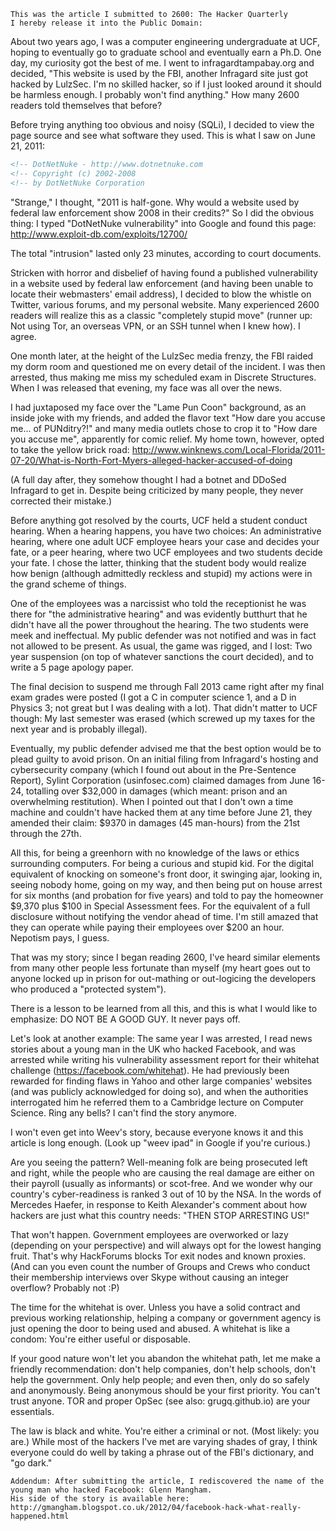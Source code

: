 ```
This was the article I submitted to 2600: The Hacker Quarterly
I hereby release it into the Public Domain:
```
About two years ago, I was a computer engineering undergraduate at UCF, hoping to eventually go to graduate school and eventually earn a Ph.D. One day, my curiosity got the best of me. I went to infragardtampabay.org and decided, "This website is used by the FBI, another Infragard site just got hacked by LulzSec. I'm no skilled hacker, so if I just looked around it should be harmless enough. I probably won't find anything." How many 2600 readers told themselves that before?

Before trying anything too obvious and noisy (SQLi), I decided to view the page source and see what software they used. This is what I saw on June 21, 2011:
```html
<!-- DotNetNuke - http://www.dotnetnuke.com                                          -->
<!-- Copyright (c) 2002-2008                                                          -->
<!-- by DotNetNuke Corporation                                                        -->
```
"Strange," I thought, "2011 is half-gone. Why would a website used by federal law enforcement show 2008 in their credits?" So I did the obvious thing: I typed "DotNetNuke vulnerability" into Google and found this page: http://www.exploit-db.com/exploits/12700/

The total "intrusion" lasted only 23 minutes, according to court documents.

Stricken with horror and disbelief of having found a published vulnerability in a website used by federal law enforcement (and having been unable to locate their webmasters' email address), I decided to blow the whistle on Twitter, various forums, and my personal website. Many experienced 2600 readers will realize this as a classic "completely stupid move" (runner up: Not using Tor, an overseas VPN, or an SSH tunnel when I knew how). I agree.

One month later, at the height of the LulzSec media frenzy, the FBI raided my dorm room and questioned me on every detail of the incident. I was then arrested, thus making me miss my scheduled exam in Discrete Structures. When I was released that evening, my face was all over the news.

I had juxtaposed my face over the "Lame Pun Coon" background, as an inside joke with my friends, and added the flavor text "How dare you accuse me... of PUNditry?!" and many media outlets chose to crop it to "How dare you accuse me", apparently for comic relief. My home town, however, opted to take the yellow brick road:
http://www.winknews.com/Local-Florida/2011-07-20/What-is-North-Fort-Myers-alleged-hacker-accused-of-doing

(A full day after, they somehow thought I had a botnet and DDoSed Infragard to get in. Despite being criticized by many people, they never corrected their mistake.)

Before anything got resolved by the courts, UCF held a student conduct hearing. When a hearing happens, you have two choices: An administrative hearing, where one adult UCF employee hears your case and decides your fate, or a peer hearing, where two UCF employees and two students decide your fate. I chose the latter, thinking that the student body would realize how benign (although admittedly reckless and stupid) my actions were in the grand scheme of things.

One of the employees was a narcissist who told the receptionist he was there for "the administrative hearing" and was evidently butthurt that he didn't have all the power throughout the hearing. The two students were meek and ineffectual. My public defender was not notified and was in fact not allowed to be present. As usual, the game was rigged, and I lost: Two year suspension (on top of whatever sanctions the court decided), and to write a 5 page apology paper.

The final decision to suspend me through Fall 2013 came right after my final exam grades were posted (I got a C in computer science 1, and a D in Physics 3; not great but I was dealing with a lot). That didn't matter to UCF though: My last semester was erased (which screwed up my taxes for the next year and is probably illegal).

Eventually, my public defender advised me that the best option would be to plead guilty to avoid prison. On an initial filing from Infragard's hosting and cybersecurity company (which I found out about in the Pre-Sentence Report), Sylint Corporation (usinfosec.com) claimed damages from June 16-24, totalling over $32,000 in damages (which meant: prison and an overwhelming restitution). When I pointed out that I don't own a time machine and couldn't have hacked them at any time before June 21, they amended their claim: $9370 in damages (45 man-hours) from the 21st through the 27th.

All this, for being a greenhorn with no knowledge of the laws or ethics surrounding computers. For being a curious and stupid kid. For the digital equivalent of knocking on someone's front door, it swinging ajar, looking in, seeing nobody home, going on my way, and then being put on house arrest for six months (and probation for five years) and told to pay the homeowner $9,370 plus $100 in Special Assessment fees. For the equivalent of a full disclosure without notifying the vendor ahead of time. I'm still amazed that they can operate while paying their employees over $200 an hour. Nepotism pays, I guess.

That was my story; since I began reading 2600, I've heard similar elements from many other people less fortunate than myself (my heart goes out to anyone locked up in prison for out-mathing or out-logicing the developers who produced a "protected system").

There is a lesson to be learned from all this, and this is what I would like to emphasize: DO NOT BE A GOOD GUY. It never pays off.

Let's look at another example: The same year I was arrested, I read news stories about a young man in the UK who hacked Facebook, and was arrested while writing his vulnerability assessment report for their whitehat challenge (https://facebook.com/whitehat). He had previously been rewarded for finding flaws in Yahoo and other large companies' websites (and was publicly acknowledged for doing so), and when the authorities interrogated him he referred them to a Cambridge lecture on Computer Science. Ring any bells? I can't find the story anymore.

I won't even get into Weev's story, because everyone knows it and this article is long enough. (Look up "weev ipad" in Google if you're curious.)

Are you seeing the pattern? Well-meaning folk are being prosecuted left and right, while the people who are causing the real damage are either on their payroll (usually as informants) or scot-free. And we wonder why our country's cyber-readiness is ranked 3 out of 10 by the NSA. In the words of Mercedes Haefer, in response to Keith Alexander's comment about how hackers are just what this country needs: "THEN STOP ARRESTING US!"

That won't happen. Government employees are overworked or lazy (depending on your perspective) and will always opt for the lowest hanging fruit. That's why HackForums blocks Tor exit nodes and known proxies. (And can you even count the number of Groups and Crews who conduct their membership interviews over Skype without causing an integer overflow? Probably not :P)

The time for the whitehat is over. Unless you have a solid contract and previous working relationship, helping a company or government agency is just opening the door to being used and abused. A whitehat is like a condom: You're either useful or disposable.

If your good nature won't let you abandon the whitehat path, let me make a friendly recommendation: don't help companies, don't help schools, don't help the government. Only help people; and even then, only do so safely and anonymously. Being anonymous should be your first priority. You can't trust anyone. TOR and proper OpSec (see also: grugq.github.io) are your essentials.

The law is black and white. You're either a criminal or not. (Most likely: you are.) While most of the hackers I've met are varying shades of gray, I think everyone could do well by taking a phrase out of the FBI's dictionary, and "go dark."

```
Addendum: After submitting the article, I rediscovered the name of the young man who hacked Facebook: Glenn Mangham.
His side of the story is available here: http://gmangham.blogspot.co.uk/2012/04/facebook-hack-what-really-happened.html
```
